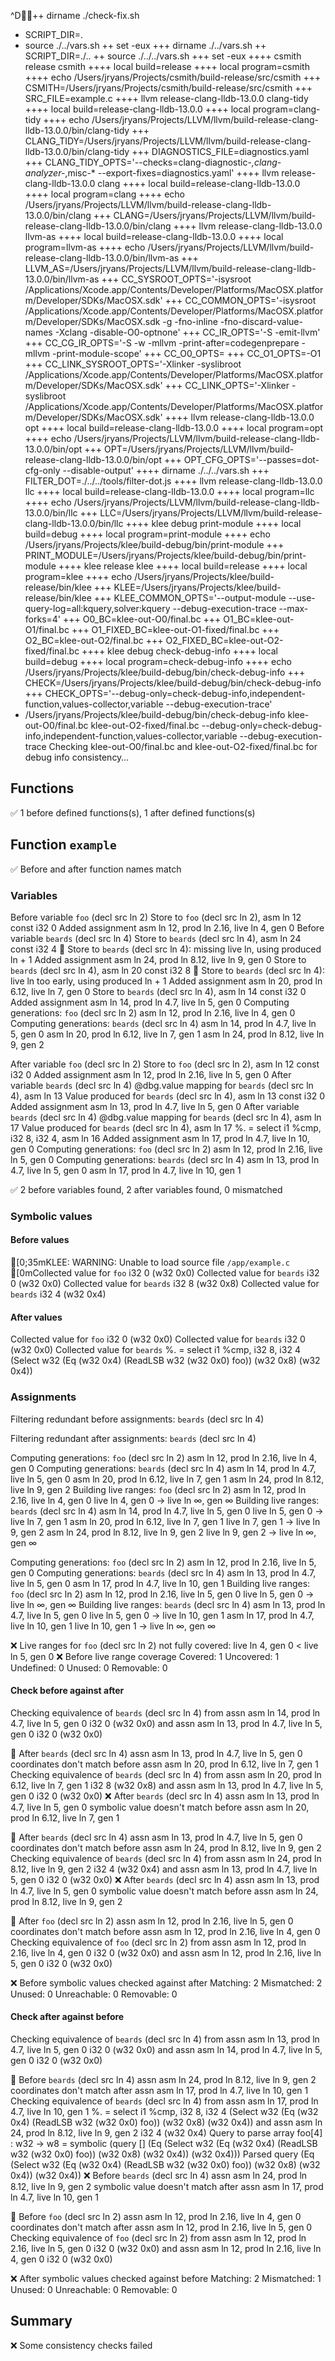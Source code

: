^D++ dirname ./check-fix.sh
+ SCRIPT_DIR=.
+ source ./../vars.sh
++ set -eux
+++ dirname ./../vars.sh
++ SCRIPT_DIR=./..
++ source ./../../vars.sh
+++ set -eux
++++ csmith release csmith
++++ local build=release
++++ local program=csmith
++++ echo /Users/jryans/Projects/csmith/build-release/src/csmith
+++ CSMITH=/Users/jryans/Projects/csmith/build-release/src/csmith
+++ SRC_FILE=example.c
++++ llvm release-clang-lldb-13.0.0 clang-tidy
++++ local build=release-clang-lldb-13.0.0
++++ local program=clang-tidy
++++ echo /Users/jryans/Projects/LLVM/llvm/build-release-clang-lldb-13.0.0/bin/clang-tidy
+++ CLANG_TIDY=/Users/jryans/Projects/LLVM/llvm/build-release-clang-lldb-13.0.0/bin/clang-tidy
+++ DIAGNOSTICS_FILE=diagnostics.yaml
+++ CLANG_TIDY_OPTS='--checks=clang-diagnostic-*,clang-analyzer-*,misc-* --export-fixes=diagnostics.yaml'
++++ llvm release-clang-lldb-13.0.0 clang
++++ local build=release-clang-lldb-13.0.0
++++ local program=clang
++++ echo /Users/jryans/Projects/LLVM/llvm/build-release-clang-lldb-13.0.0/bin/clang
+++ CLANG=/Users/jryans/Projects/LLVM/llvm/build-release-clang-lldb-13.0.0/bin/clang
++++ llvm release-clang-lldb-13.0.0 llvm-as
++++ local build=release-clang-lldb-13.0.0
++++ local program=llvm-as
++++ echo /Users/jryans/Projects/LLVM/llvm/build-release-clang-lldb-13.0.0/bin/llvm-as
+++ LLVM_AS=/Users/jryans/Projects/LLVM/llvm/build-release-clang-lldb-13.0.0/bin/llvm-as
+++ CC_SYSROOT_OPTS='-isysroot /Applications/Xcode.app/Contents/Developer/Platforms/MacOSX.platform/Developer/SDKs/MacOSX.sdk'
+++ CC_COMMON_OPTS='-isysroot /Applications/Xcode.app/Contents/Developer/Platforms/MacOSX.platform/Developer/SDKs/MacOSX.sdk -g -fno-inline -fno-discard-value-names -Xclang -disable-O0-optnone'
+++ CC_IR_OPTS='-S -emit-llvm'
+++ CC_CG_IR_OPTS='-S -w -mllvm -print-after=codegenprepare -mllvm -print-module-scope'
+++ CC_O0_OPTS=
+++ CC_O1_OPTS=-O1
+++ CC_LINK_SYSROOT_OPTS='-Xlinker -syslibroot /Applications/Xcode.app/Contents/Developer/Platforms/MacOSX.platform/Developer/SDKs/MacOSX.sdk'
+++ CC_LINK_OPTS='-Xlinker -syslibroot /Applications/Xcode.app/Contents/Developer/Platforms/MacOSX.platform/Developer/SDKs/MacOSX.sdk'
++++ llvm release-clang-lldb-13.0.0 opt
++++ local build=release-clang-lldb-13.0.0
++++ local program=opt
++++ echo /Users/jryans/Projects/LLVM/llvm/build-release-clang-lldb-13.0.0/bin/opt
+++ OPT=/Users/jryans/Projects/LLVM/llvm/build-release-clang-lldb-13.0.0/bin/opt
+++ OPT_CFG_OPTS='--passes=dot-cfg-only --disable-output'
++++ dirname ./../../vars.sh
+++ FILTER_DOT=./../../tools/filter-dot.js
++++ llvm release-clang-lldb-13.0.0 llc
++++ local build=release-clang-lldb-13.0.0
++++ local program=llc
++++ echo /Users/jryans/Projects/LLVM/llvm/build-release-clang-lldb-13.0.0/bin/llc
+++ LLC=/Users/jryans/Projects/LLVM/llvm/build-release-clang-lldb-13.0.0/bin/llc
++++ klee debug print-module
++++ local build=debug
++++ local program=print-module
++++ echo /Users/jryans/Projects/klee/build-debug/bin/print-module
+++ PRINT_MODULE=/Users/jryans/Projects/klee/build-debug/bin/print-module
++++ klee release klee
++++ local build=release
++++ local program=klee
++++ echo /Users/jryans/Projects/klee/build-release/bin/klee
+++ KLEE=/Users/jryans/Projects/klee/build-release/bin/klee
+++ KLEE_COMMON_OPTS='--output-module --use-query-log=all:kquery,solver:kquery --debug-execution-trace --max-forks=4'
+++ O0_BC=klee-out-O0/final.bc
+++ O1_BC=klee-out-O1/final.bc
+++ O1_FIXED_BC=klee-out-O1-fixed/final.bc
+++ O2_BC=klee-out-O2/final.bc
+++ O2_FIXED_BC=klee-out-O2-fixed/final.bc
++++ klee debug check-debug-info
++++ local build=debug
++++ local program=check-debug-info
++++ echo /Users/jryans/Projects/klee/build-debug/bin/check-debug-info
+++ CHECK=/Users/jryans/Projects/klee/build-debug/bin/check-debug-info
+++ CHECK_OPTS='--debug-only=check-debug-info,independent-function,values-collector,variable --debug-execution-trace'
+ /Users/jryans/Projects/klee/build-debug/bin/check-debug-info klee-out-O0/final.bc klee-out-O2-fixed/final.bc --debug-only=check-debug-info,independent-function,values-collector,variable --debug-execution-trace
Checking klee-out-O0/final.bc and klee-out-O2-fixed/final.bc for debug info consistency…

## Functions

✅ 1 before defined functions(s), 1 after defined functions(s)

## Function `example`

✅ Before and after function names match

### Variables

Before variable `foo` (decl src ln 2)
Store to `foo` (decl src ln 2), asm ln 12
  const i32 0
  Added assignment asm ln 12, prod ln 2.16, live ln 4, gen 0
Before variable `beards` (decl src ln 4)
Store to `beards` (decl src ln 4), asm ln 24
  const i32 4
🔔 Store to `beards` (decl src ln 4): missing live ln, using produced ln + 1
  Added assignment asm ln 24, prod ln 8.12, live ln 9, gen 0
Store to `beards` (decl src ln 4), asm ln 20
  const i32 8
🔔 Store to `beards` (decl src ln 4): live ln too early, using produced ln + 1
  Added assignment asm ln 20, prod ln 6.12, live ln 7, gen 0
Store to `beards` (decl src ln 4), asm ln 14
  const i32 0
  Added assignment asm ln 14, prod ln 4.7, live ln 5, gen 0
Computing generations: `foo` (decl src ln 2)
  asm ln 12, prod ln 2.16, live ln 4, gen 0
Computing generations: `beards` (decl src ln 4)
  asm ln 14, prod ln 4.7, live ln 5, gen 0
  asm ln 20, prod ln 6.12, live ln 7, gen 1
  asm ln 24, prod ln 8.12, live ln 9, gen 2

After variable `foo` (decl src ln 2)
Store to `foo` (decl src ln 2), asm ln 12
  const i32 0
  Added assignment asm ln 12, prod ln 2.16, live ln 5, gen 0
After variable `beards` (decl src ln 4)
@dbg.value mapping for `beards` (decl src ln 4), asm ln 13
Value produced for `beards` (decl src ln 4), asm ln 13
  const i32 0
  Added assignment asm ln 13, prod ln 4.7, live ln 5, gen 0
After variable `beards` (decl src ln 4)
@dbg.value mapping for `beards` (decl src ln 4), asm ln 17
Value produced for `beards` (decl src ln 4), asm ln 17
  %. = select i1 %cmp, i32 8, i32 4, asm ln 16
  Added assignment asm ln 17, prod ln 4.7, live ln 10, gen 0
Computing generations: `foo` (decl src ln 2)
  asm ln 12, prod ln 2.16, live ln 5, gen 0
Computing generations: `beards` (decl src ln 4)
  asm ln 13, prod ln 4.7, live ln 5, gen 0
  asm ln 17, prod ln 4.7, live ln 10, gen 1

✅ 2 before variables found, 2 after variables found, 0 mismatched

### Symbolic values

#### Before values

[0;35mKLEE: WARNING: Unable to load source file `/app/example.c`
[0mCollected value for `foo`
  i32 0
  (w32 0x0)
Collected value for `beards`
  i32 0
  (w32 0x0)
Collected value for `beards`
  i32 8
  (w32 0x8)
Collected value for `beards`
  i32 4
  (w32 0x4)

#### After values

Collected value for `foo`
  i32 0
  (w32 0x0)
Collected value for `beards`
  i32 0
  (w32 0x0)
Collected value for `beards`
  %. = select i1 %cmp, i32 8, i32 4
  (Select w32 (Eq (w32 0x4)
                 (ReadLSB w32 (w32 0x0) foo))
             (w32 0x8)
             (w32 0x4))

### Assignments

Filtering redundant before assignments: `beards` (decl src ln 4)

Filtering redundant after assignments: `beards` (decl src ln 4)

Computing generations: `foo` (decl src ln 2)
  asm ln 12, prod ln 2.16, live ln 4, gen 0
Computing generations: `beards` (decl src ln 4)
  asm ln 14, prod ln 4.7, live ln 5, gen 0
  asm ln 20, prod ln 6.12, live ln 7, gen 1
  asm ln 24, prod ln 8.12, live ln 9, gen 2
Building live ranges: `foo` (decl src ln 2)
  asm ln 12, prod ln 2.16, live ln 4, gen 0
    live ln 4, gen 0 →
    live ln ∞, gen ∞
Building live ranges: `beards` (decl src ln 4)
  asm ln 14, prod ln 4.7, live ln 5, gen 0
    live ln 5, gen 0 →
    live ln 7, gen 1
  asm ln 20, prod ln 6.12, live ln 7, gen 1
    live ln 7, gen 1 →
    live ln 9, gen 2
  asm ln 24, prod ln 8.12, live ln 9, gen 2
    live ln 9, gen 2 →
    live ln ∞, gen ∞

Computing generations: `foo` (decl src ln 2)
  asm ln 12, prod ln 2.16, live ln 5, gen 0
Computing generations: `beards` (decl src ln 4)
  asm ln 13, prod ln 4.7, live ln 5, gen 0
  asm ln 17, prod ln 4.7, live ln 10, gen 1
Building live ranges: `foo` (decl src ln 2)
  asm ln 12, prod ln 2.16, live ln 5, gen 0
    live ln 5, gen 0 →
    live ln ∞, gen ∞
Building live ranges: `beards` (decl src ln 4)
  asm ln 13, prod ln 4.7, live ln 5, gen 0
    live ln 5, gen 0 →
    live ln 10, gen 1
  asm ln 17, prod ln 4.7, live ln 10, gen 1
    live ln 10, gen 1 →
    live ln ∞, gen ∞

❌ Live ranges for `foo` (decl src ln 2) not fully covered: live ln 4, gen 0 < live ln 5, gen 0
❌ Before live range coverage
  Covered:   1
  Uncovered: 1
  Undefined: 0
  Unused:    0
  Removable: 0

#### Check before against after

Checking equivalence of `beards` (decl src ln 4) from
  assn asm ln 14, prod ln 4.7, live ln 5, gen 0
  i32 0
  (w32 0x0)
and
  assn asm ln 13, prod ln 4.7, live ln 5, gen 0
  i32 0
  (w32 0x0)

🔔 After `beards` (decl src ln 4) assn asm ln 13, prod ln 4.7, live ln 5, gen 0 coordinates don't match before assn asm ln 20, prod ln 6.12, live ln 7, gen 1
Checking equivalence of `beards` (decl src ln 4) from
  assn asm ln 20, prod ln 6.12, live ln 7, gen 1
  i32 8
  (w32 0x8)
and
  assn asm ln 13, prod ln 4.7, live ln 5, gen 0
  i32 0
  (w32 0x0)
❌ After `beards` (decl src ln 4) assn asm ln 13, prod ln 4.7, live ln 5, gen 0 symbolic value doesn't match before assn asm ln 20, prod ln 6.12, live ln 7, gen 1

🔔 After `beards` (decl src ln 4) assn asm ln 13, prod ln 4.7, live ln 5, gen 0 coordinates don't match before assn asm ln 24, prod ln 8.12, live ln 9, gen 2
Checking equivalence of `beards` (decl src ln 4) from
  assn asm ln 24, prod ln 8.12, live ln 9, gen 2
  i32 4
  (w32 0x4)
and
  assn asm ln 13, prod ln 4.7, live ln 5, gen 0
  i32 0
  (w32 0x0)
❌ After `beards` (decl src ln 4) assn asm ln 13, prod ln 4.7, live ln 5, gen 0 symbolic value doesn't match before assn asm ln 24, prod ln 8.12, live ln 9, gen 2

🔔 After `foo` (decl src ln 2) assn asm ln 12, prod ln 2.16, live ln 5, gen 0 coordinates don't match before assn asm ln 12, prod ln 2.16, live ln 4, gen 0
Checking equivalence of `foo` (decl src ln 2) from
  assn asm ln 12, prod ln 2.16, live ln 4, gen 0
  i32 0
  (w32 0x0)
and
  assn asm ln 12, prod ln 2.16, live ln 5, gen 0
  i32 0
  (w32 0x0)

❌ Before symbolic values checked against after
  Matching:    2
  Mismatched:  2
  Unused:      0
  Unreachable: 0
  Removable:   0

#### Check after against before

Checking equivalence of `beards` (decl src ln 4) from
  assn asm ln 13, prod ln 4.7, live ln 5, gen 0
  i32 0
  (w32 0x0)
and
  assn asm ln 14, prod ln 4.7, live ln 5, gen 0
  i32 0
  (w32 0x0)

🔔 Before `beards` (decl src ln 4) assn asm ln 24, prod ln 8.12, live ln 9, gen 2 coordinates don't match after assn asm ln 17, prod ln 4.7, live ln 10, gen 1
Checking equivalence of `beards` (decl src ln 4) from
  assn asm ln 17, prod ln 4.7, live ln 10, gen 1
  %. = select i1 %cmp, i32 8, i32 4
  (Select w32 (Eq (w32 0x4)
                 (ReadLSB w32 (w32 0x0) foo))
             (w32 0x8)
             (w32 0x4))
and
  assn asm ln 24, prod ln 8.12, live ln 9, gen 2
  i32 4
  (w32 0x4)
Query to parse
array foo[4] : w32 -> w8 = symbolic
(query [] (Eq (Select w32 (Eq (w32 0x4)
                     (ReadLSB w32 (w32 0x0) foo))
                 (w32 0x8)
                 (w32 0x4))
     (w32 0x4)))
Parsed query
(Eq (Select w32 (Eq (w32 0x4)
                     (ReadLSB w32 (w32 0x0) foo))
                 (w32 0x8)
                 (w32 0x4))
     (w32 0x4))
❌ Before `beards` (decl src ln 4) assn asm ln 24, prod ln 8.12, live ln 9, gen 2 symbolic value doesn't match after assn asm ln 17, prod ln 4.7, live ln 10, gen 1

🔔 Before `foo` (decl src ln 2) assn asm ln 12, prod ln 2.16, live ln 4, gen 0 coordinates don't match after assn asm ln 12, prod ln 2.16, live ln 5, gen 0
Checking equivalence of `foo` (decl src ln 2) from
  assn asm ln 12, prod ln 2.16, live ln 5, gen 0
  i32 0
  (w32 0x0)
and
  assn asm ln 12, prod ln 2.16, live ln 4, gen 0
  i32 0
  (w32 0x0)

❌ After symbolic values checked against before
  Matching:    2
  Mismatched:  1
  Unused:      0
  Unreachable: 0
  Removable:   0

## Summary

❌ Some consistency checks failed
